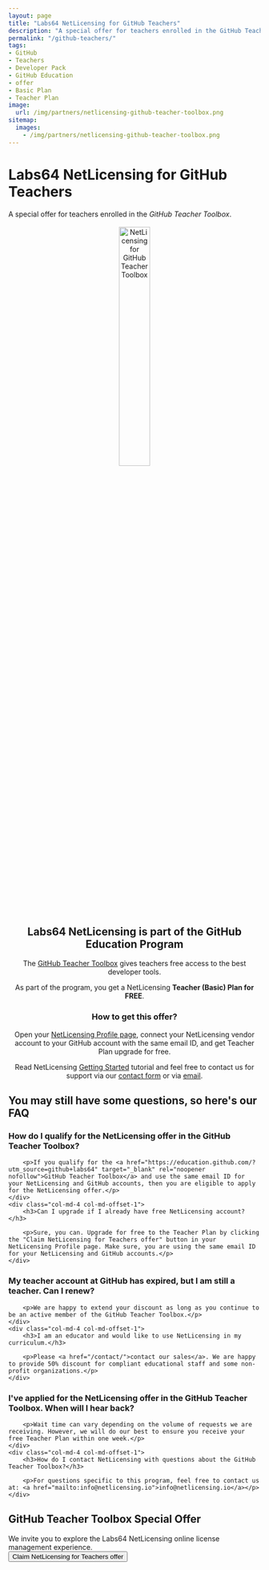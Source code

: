 ```yaml
---
layout: page
title: "Labs64 NetLicensing for GitHub Teachers"
description: "A special offer for teachers enrolled in the GitHub Teacher Toolbox"
permalink: "/github-teachers/"
tags:
- GitHub
- Teachers
- Developer Pack
- GitHub Education
- offer
- Basic Plan
- Teacher Plan
image:
  url: /img/partners/netlicensing-github-teacher-toolbox.png
sitemap:
  images:
    - /img/partners/netlicensing-github-teacher-toolbox.png
---
```


<div class="row NL_banner">
    <div class="col-md-6 col-md-offset-3 NL_about_page">
        <h1>Labs64 NetLicensing for GitHub Teachers</h1>
        <span>A special offer for teachers enrolled in the <i>GitHub Teacher Toolbox</i>.</span><br/><br/>
    </div>
</div>

<div class="row NL_block" style="text-align:center;">
    <img src="{{ '/img/partners/netlicensing-github-teacher-toolbox.png' | prepend: site.baseurl | prepend: site.url }}" alt="NetLicensing for GitHub Teacher Toolbox" width="35%">
        <h2 class="col-md-12">Labs64 NetLicensing is part of the GitHub Education Program</h2>
        <p>The <a href="https://education.github.com/?utm_source=github+labs64" target="_blank" rel="noopener nofollow">GitHub Teacher Toolbox</a> gives teachers free access to the best developer tools.</p>
        <p>As part of the program, you get a NetLicensing <strong>Teacher (Basic) Plan for FREE</strong>.</p>
        <h3 class="col-md-12">How to get this offer?</h3>
        <p>Open your <a href="https://ui.netlicensing.io/#/profile">NetLicensing Profile page</a>, connect your NetLicensing vendor account to your GitHub account with the same email ID, and get Teacher Plan upgrade for free.</p>
        <p>Read NetLicensing <a href="/getting-started/">Getting Started</a> tutorial and feel free to contact us for support via our <a href="/contact/">contact form</a> or via <a href="mailto:info@netlicensing.io">email</a>.</p>
</div>

<div id="faq" class="row NL_block">
    <h2 class="col-md-12">You may still have some questions, so here's our FAQ</h2>
</div>

<div class="row NL_FAQ">
    <div class="col-md-5 col-md-offset-1">
        <h3>How do I qualify for the NetLicensing offer in the GitHub Teacher Toolbox?</h3>

        <p>If you qualify for the <a href="https://education.github.com/?utm_source=github+labs64" target="_blank" rel="noopener nofollow">GitHub Teacher Toolbox</a> and use the same email ID for your NetLicensing and GitHub accounts, then you are eligible to apply for the NetLicensing offer.</p>
    </div>
    <div class="col-md-4 col-md-offset-1">
        <h3>Can I upgrade if I already have free NetLicensing account?</h3>

        <p>Sure, you can. Upgrade for free to the Teacher Plan by clicking the "Claim NetLicensing for Teachers offer" button in your NetLicensing Profile page. Make sure, you are using the same email ID for your NetLicensing and GitHub accounts.</p>
    </div>
</div>

<div class="row NL_FAQ">
    <div class="col-md-5 col-md-offset-1">
        <h3>My teacher account at GitHub has expired, but I am still a teacher. Can I renew?</h3>

        <p>We are happy to extend your discount as long as you continue to be an active member of the GitHub Teacher Toolbox.</p>
    </div>
    <div class="col-md-4 col-md-offset-1">
        <h3>I am an educator and would like to use NetLicensing in my curriculum.</h3>

        <p>Please <a href="/contact/">contact our sales</a>. We are happy to provide 50% discount for compliant educational staff and some non-profit organizations.</p>
    </div>
</div>

<div class="row NL_FAQ">
    <div class="col-md-5 col-md-offset-1">
        <h3>I've applied for the NetLicensing offer in the GitHub Teacher Toolbox. When will I hear back?</h3>

        <p>Wait time can vary depending on the volume of requests we are receiving. However, we will do our best to ensure you receive your free Teacher Plan within one week.</p>
    </div>
    <div class="col-md-4 col-md-offset-1">
        <h3>How do I contact NetLicensing with questions about the GitHub Teacher Toolbox?</h3>

        <p>For questions specific to this program, feel free to contact us at: <a href="mailto:info@netlicensing.io">info@netlicensing.io</a></p>
    </div>
</div>

<div class="row NL_block">
    <div class="col-md-12 NL_container">
        <div class="col-md-6 col-md-offset-3 NL_container_text">
            <h2>GitHub Teacher Toolbox Special Offer</h2>
            <span>We invite you to explore the Labs64 NetLicensing online license management experience.</span>
            <form action="https://ui.netlicensing.io/#/profile" method="GET"
                  name="NetLicensing Profile" id="profile"
                  novalidate>
                <button type="submit" class="NL_button button_main NL_dark_btn NL_wide_btn">
                    <i class="fa fa-github"></i>Claim NetLicensing for Teachers offer
                </button>
            </form>
        </div>
    </div>
</div>
